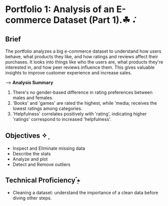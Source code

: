# Portfolio 1: Analysis of an E-commerce Dataset (Part 1).☘︎ ݁˖

## Brief
The portfolio analyzes a big e-commerce dataset to understand how users behave, what products they like, and how ratings and reviews affect their purchases. It looks into things like who the users are, what products they're interested in, and how peer reviews influence them. This gives valuable insights to improve customer experience and increase sales.

--> **Analysis Summary**
1. There's no gender-based difference in rating preferences between males and females.
2. 'Books' and 'games' are rated the highest, while 'media; receives the lowest ratings among categories.
3. 'Helpfulness' correlates positively with 'rating', indicating higher 'ratings' correspond to increased 'helpfulness'.

## Objectives ✧ ̟
* Inspect and Eliminate missing data
* Describe the stats
* Analyze and plot 
* Detect and Remove outliers

## Technical Proficiency  ๋࣭⭑
* Cleaning a dataset: understand the importance of a clean data before diving other steps.
